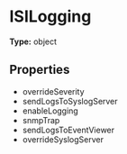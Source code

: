 # ISILogging


**Type:** object

## Properties
* overrideSeverity
* sendLogsToSyslogServer
* enableLogging
* snmpTrap
* sendLogsToEventViewer
* overrideSyslogServer
